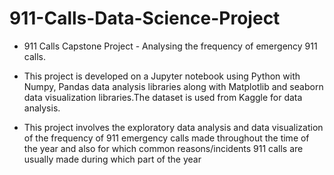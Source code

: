 # 911-Calls-Data-Science-Project

- 911 Calls Capstone Project - Analysing the frequency of emergency 911 calls.
  
- This project is developed on a Jupyter notebook using Python with Numpy, Pandas data analysis libraries along with Matplotlib and seaborn data visualization libraries.The dataset is used from Kaggle for data analysis.  

- This project involves the exploratory data analysis and data visualization of the frequency of 911 emergency calls made throughout the time of the year and also for which common reasons/incidents 911 calls are usually made during which part of the year
